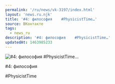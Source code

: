 ```yaml
---
permalink: '/ru/news/vk-3197/index.html'
layout: 'news.ru.njk'
title: '#4: философия    #PhysicistTime…'
source: ВКонтакте
tags:
  - news_ru
description: '#4: философия    #PhysicistTime…'
updatedAt: 1463985233
---
```

![#4: философия    #PhysicistTime…](https://sun9-12.userapi.com/impf/c628627/v628627484/43694/xXxUupDVmF8.jpg?size=720x1080&quality=96&sign=d9e2c9ce6694786c87af04b29a32afde&c_uniq_tag=Y4uRrLVNCZnoE0jSitCq5TC8lVmAS_um6jWVNYBnNbY&type=album)

#4: философия

#PhysicistTime

